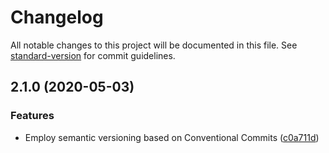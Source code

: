 # Changelog

All notable changes to this project will be documented in this file. See [standard-version](https://github.com/conventional-changelog/standard-version) for commit guidelines.

## 2.1.0 (2020-05-03)

### Features

- Employ semantic versioning based on Conventional Commits ([c0a711d](https://github.com/sushant-kum/aboutme-angular/commit/c0a711d4cc05afd191222ef7222524956d9cc787))
